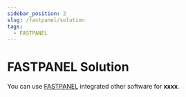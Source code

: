 ```yaml
---
sidebar_position: 2
slug: /fastpanel/solution
tags:
  - FASTPANEL
---
```


# FASTPANEL Solution

You can use [FASTPANEL](https://www.jenkins.io/solutions/) integrated other software for **xxxx**.
